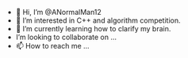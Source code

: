 - 👋 Hi, I’m @ANormalMan12
- 👀 I’m interested in C++ and algorithm competition.
- 🌱 I’m currently learning how to clarify my brain.
-    I’m looking to collaborate on ...
- 📫 How to reach me ...

<!---
ANormalMan12/ANormalMan12 is a ✨ special ✨ repository because its `README.md` (this file) appears on your GitHub profile.
You can click the Preview link to take a look at your changes.
--->
